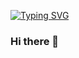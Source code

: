 [![Typing SVG](https://readme-typing-svg.herokuapp.com?font=Fira+Code&pause=1000&center=true&vCenter=true&width=435&lines=fmt.Println(%22Hello+World%22);I'm+Skylor)](https://git.io/typing-svg)
### Hi there 👋

<!--
**Skylor-Tang/Skylor-Tang** is a ✨ _special_ ✨ repository because its `README.md` (this file) appears on your GitHub profile.

Here are some ideas to get you started:

- 🔭 I’m currently working on ...
- 🌱 I’m currently learning ...
- 👯 I’m looking to collaborate on ...
- 🤔 I’m looking for help with ...
- 💬 Ask me about ...
- 📫 How to reach me: ...
- 😄 Pronouns: ...
- ⚡ Fun fact: ...
-->
